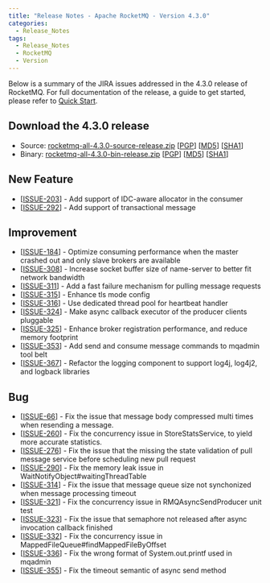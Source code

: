 ```yaml
---
title: "Release Notes - Apache RocketMQ - Version 4.3.0"
categories:
  - Release_Notes
tags:
  - Release_Notes
  - RocketMQ
  - Version
---
```


Below is a summary of the JIRA issues addressed in the 4.3.0 release of RocketMQ. For full documentation of the release, a guide to get started, please refer to <a href='/docs/quick-start/'>Quick Start</a>.

<h2> Download the 4.3.0 release
</h2>

* Source: [rocketmq-all-4.3.0-source-release.zip](https://www.apache.org/dyn/closer.cgi?path=rocketmq/4.3.0/rocketmq-all-4.3.0-source-release.zip) [[PGP](https://www.apache.org/dist/rocketmq/4.3.0/rocketmq-all-4.3.0-source-release.zip.asc)] [[MD5](https://www.apache.org/dist/rocketmq/4.3.0/rocketmq-all-4.3.0-source-release.zip.md5)] [[SHA1](https://www.apache.org/dist/rocketmq/4.3.0/rocketmq-all-4.3.0-source-release.zip.sha1)]
* Binary: [rocketmq-all-4.3.0-bin-release.zip](https://www.apache.org/dyn/closer.cgi?path=rocketmq/4.3.0/rocketmq-all-4.3.0-bin-release.zip) [[PGP](https://www.apache.org/dist/rocketmq/4.3.0/rocketmq-all-4.3.0-bin-release.zip.asc)] [[MD5](https://www.apache.org/dist/rocketmq/4.3.0/rocketmq-all-4.3.0-bin-release.zip.md5)] [[SHA1](https://www.apache.org/dist/rocketmq/4.3.0/rocketmq-all-4.3.0-bin-release.zip.sha1)]

## New Feature

<ul>
<li>[<a href='https://issues.apache.org/jira/browse/ROCKETMQ-203'>ISSUE-203</a>] -    Add support of IDC-aware allocator in the consumer
</li>
<li>[<a href='https://github.com/apache/rocketmq/issues/292'>ISSUE-292</a>] -         Add support of transactional message
</li>
</ul>

## Improvement

<ul>



<li>[<a href='https://issues.apache.org/jira/browse/ROCKETMQ-184'>ISSUE-184</a>] -   Optimize consuming performance when the master crashed out and only slave brokers are available
</li>
<li>[<a href='https://issues.apache.org/jira/projects/ROCKETMQ/issues/ROCKETMQ-308'>ISSUE-308</a>] -   Increase socket buffer size of name-server to better fit network bandwidth
</li>
<li>[<a href='https://issues.apache.org/jira/browse/ROCKETMQ-311'>ISSUE-311</a>] -   Add a fast failure mechanism for pulling message requests
</li>
<li>[<a href='https://issues.apache.org/jira/projects/ROCKETMQ/issues/ROCKETMQ-315'>ISSUE-315</a>] -   Enhance tls mode config
</li>
<li>[<a href='https://github.com/apache/rocketmq/issues/314'>ISSUE-316</a>] -   Use dedicated thread pool for heartbeat handler
</li>
<li>[<a href='https://issues.apache.org/jira/projects/ROCKETMQ/issues/ROCKETMQ-324'>ISSUE-324</a>] -   Make async callback executor of the producer clients pluggable
</li>
<li>[<a href='https://github.com/apache/rocketmq/issues/325'>ISSUE-325</a>] -     Enhance broker registration performance, and reduce memory footprint
</li>
<li>[<a href='https://issues.apache.org/jira/projects/ROCKETMQ/issues/ROCKETMQ-353'>ISSUE-353</a>] -         Add send and consume message commands to mqadmin tool belt
</li>
<li>[<a href='https://github.com/apache/rocketmq/issues/367'>ISSUE-367</a>] -     Refactor the logging component to support log4j, log4j2, and logback libraries 
</li>
</ul>


## Bug

<ul>
<li>[<a href='https://github.com/apache/rocketmq/issues/66'>ISSUE-66</a>] -   Fix the issue that message body compressed multi times when resending a message.
</li>
<li>[<a href='https://github.com/apache/rocketmq/issues/260'>ISSUE-260</a>] -   Fix the concurrency issue in StoreStatsService, to yield more accurate statistics.
</li>
<li>[<a href='https://github.com/apache/rocketmq/issues/276'>ISSUE-276</a>] -   Fix the issue that the missing the state validation of pull message service before scheduling new pull request
</li>
<li>[<a href='https://issues.apache.org/jira/browse/ROCKETMQ-290'>ISSUE-290</a>] -   Fix the memory leak issue in WaitNotifyObject#waitingThreadTable
</li>
<li>[<a href='https://issues.apache.org/jira/browse/ROCKETMQ-314'>ISSUE-314</a>] -   Fix the issue that message queue size not synchonized when message processing timeout
</li>
<li>[<a href='https://github.com/apache/rocketmq/issues/321'>ISSUE-321</a>] -   Fix the concurrency issue in RMQAsyncSendProducer unit test
</li>
<li>[<a href='https://issues.apache.org/jira/browse/ROCKETMQ-323'>ISSUE-323</a>] -   Fix the issue that semaphore not released after async invocation callback finished
</li>
<li>[<a href='https://issues.apache.org/jira/browse/ROCKETMQ-332'>ISSUE-332</a>] -   Fix the concurrency issue in MappedFileQueue#findMappedFileByOffset
</li>
<li>[<a href='https://issues.apache.org/jira/browse/ROCKETMQ-336'>ISSUE-336</a>] -   Fix the wrong format of System.out.printf used in mqadmin
</li>
<li>[<a href='https://issues.apache.org/jira/browse/ROCKETMQ-355'>ISSUE-355</a>] -   Fix the timeout semantic of async send method
</li>
</ul>
                                        
            


